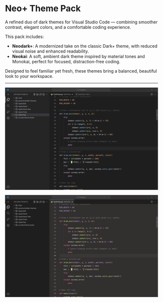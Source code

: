 # Neo+ Theme Pack

A refined duo of dark themes for Visual Studio Code — combining smoother contrast, elegant colors, and a comfortable coding experience.

This pack includes:

- **Neodark+**: A modernized take on the classic Dark+ theme, with reduced visual noise and enhanced readability.
- **Neokai**: A soft, ambient dark theme inspired by material tones and Monokai, perfect for focused, distraction-free coding.

Designed to feel familiar yet fresh, these themes bring a balanced, beautiful look to your workspace.

---

![Neodark+ Screenshot](images/darkplus-screenshot.png)

![Neokai Screenshot](images/screenshot.png)

